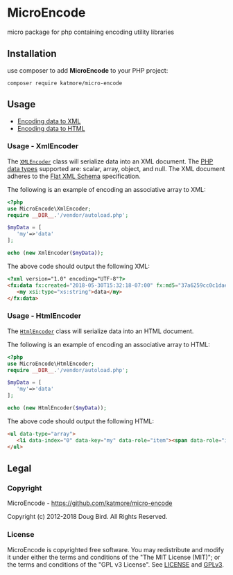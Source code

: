 # MicroEncode
micro package for php containing encoding utility libraries

## Installation
use composer to add **MicroEncode** to your PHP project:
```
composer require katmore/micro-encode
```

## Usage
 * [Encoding data to XML](#usage---xmlencoder)
 * [Encoding data to HTML](#usage---htmlencoder)

### Usage - XmlEncoder
The [`XMLEncoder`](./src/MicroEncode/XmlEncoder.php) class will serialize data into an XML document. The [PHP data types](http://php.net/manual/en/language.types.intro.php) supported are: scalar, array, object, and null. The XML document adheres to the [Flat XML Schema](https://github.com/katmore/flat/wiki/xmlns) specification.

The following is an example of encoding an associative array to XML:
```php
<?php
use MicroEncode\XmlEncoder;
require __DIR__.'/vendor/autoload.php';

$myData = [
   'my'=>'data'
];

echo (new XmlEncoder($myData));
```
The above code should output the following XML:
```html
<?xml version="1.0" encoding="UTF-8"?>
<fx:data fx:created="2018-05-30T15:32:18-07:00" fx:md5="37a6259cc0c1dae299a7866489dff0bd" xmlns:xsi="http://www.w3.org/2001/XMLSchema-instance" xmlns:xs="http://www.w3.org/2001/XMLSchema" xmlns:extxs="https://github.com/katmore/flat/wiki/xmlns-extxs" fx:flat-xml-ver="0.2" xmlns:fx="https://github.com/katmore/flat/wiki/xmlns" xmlns="https://github.com/katmore/flat/wiki/xmlns-object" xsi:type="extxs:Hashmap">
   <my xsi:type="xs:string">data</my>
</fx:data>
```

### Usage - HtmlEncoder
The [`HtmlEncoder`](./src/MicroEncode/HtmlEncoder.php) class will serialize data into an HTML document.

The following is an example of encoding an associative array to HTML:
```php
<?php
use MicroEncode\HtmlEncoder;
require __DIR__.'/vendor/autoload.php';

$myData = [
   'my'=>'data'
];

echo (new HtmlEncoder($myData));
```
The above code should output the following HTML:
```html
<ul data-type="array">
   <li data-index="0" data-key="my" data-role="item"><span data-role="item-key">my</span>:&nbsp;<span data-role="item-value" data-type="string">data</span></li><!--/data-item: (my)-->
</ul>
```

## Legal
### Copyright
MicroEncode - https://github.com/katmore/micro-encode

Copyright (c) 2012-2018 Doug Bird. All Rights Reserved.

### License
MicroEncode is copyrighted free software.
You may redistribute and modify it under either the terms and conditions of the
"The MIT License (MIT)"; or the terms and conditions of the "GPL v3 License".
See [LICENSE](https://github.com/katmore/micro-encode/blob/master/LICENSE) and [GPLv3](https://github.com/katmore/micro-encode/blob/master/GPLv3).
